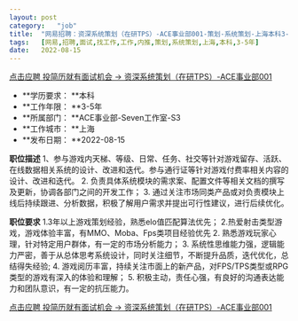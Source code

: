 ```yaml
---
layout:	post
category:	"job"
title:	"网易招聘：资深系统策划（在研TPS）-ACE事业部001-策划-系统策划-上海本科3-5年"
tags:	[网易,招聘,面试,找工作,工作,内推,策划,系统策划,上海,本科,3-5年]
date:	2022-08-15
---
```


[点击应聘 投简历就有面试机会 -> 资深系统策划（在研TPS）-ACE事业部001](http://mobile.bole.netease.com/bole/boleDetail?id=31202&employeeId=346f03c3cda5f04c&key=all)



- **学历要求： **本科
- **工作年限： **3-5年
- **所属部门： **ACE事业部-Seven工作室-S3
- **工作城市： **上海
- **发布日期： **2022-08-15



**职位描述**
1、参与游戏内天梯、等级、日常、任务、社交等针对游戏留存、活跃、在线数据相关系统的设计、改进和迭代。参与通行证等针对游戏付费率相关内容的设计、改进和迭代。
2. 负责具体系统模块的需求案、配置文件等相关文档的撰写及更新，协调各部门之间的开发工作；
3. 通过关注市场同类产品或对负责模块上线后持续跟进、分析数据，积极了解用户需求并提出可行性建议，进行后续优化。



**职位要求**
1.3年以上游戏策划经验，熟悉elo值匹配算法优先；
2.热爱射击类型游戏，游戏体验丰富，有MMO、Moba、Fps类项目经验优先
2. 熟悉游戏玩家心理，针对特定用户群体，有一定的市场分析能力；
3. 系统性思维能力强，逻辑能力严密，善于从总体思考系统设计，同时关注细节，不断提升品质，迭代优化，总结得失经验;
4. 游戏阅历丰富，持续关注市面上的新产品，对FPS/TPS类型或RPG类型的游戏有深入的体验和理解；
5. 积极主动，责任心强，有良好的沟通表达能力和团队意识，有一定的抗压能力。



[点击应聘 投简历就有面试机会 -> 资深系统策划（在研TPS）-ACE事业部001](http://mobile.bole.netease.com/bole/boleDetail?id=31202&employeeId=346f03c3cda5f04c&key=all)
